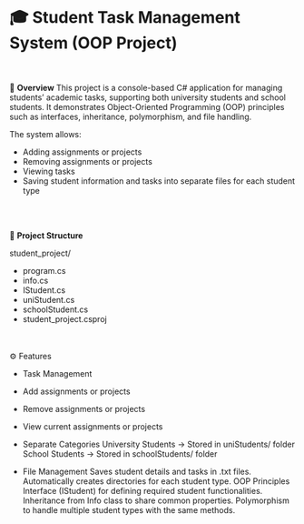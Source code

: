 # 🎓 Student Task Management System (OOP Project)


<br><br>
📌 **Overview**
This project is a console-based C# application for managing students’ academic tasks, supporting both university students and school students.
It demonstrates Object-Oriented Programming (OOP) principles such as interfaces, inheritance, polymorphism, and file handling.

The system allows:

- Adding assignments or projects
- Removing assignments or projects
- Viewing tasks
- Saving student information and tasks into separate files for each student type
  
<br><br>


📂 **Project Structure**

student_project/

- program.cs
- info.cs
- IStudent.cs         
- uniStudent.cs       
- schoolStudent.cs    
- student_project.csproj


<br><br>
⚙️ Features
- Task Management
- Add assignments or projects
- Remove assignments or projects
- View current assignments or projects

- Separate Categories
University Students → Stored in uniStudents/ folder
School Students → Stored in schoolStudents/ folder

- File Management
Saves student details and tasks in .txt files.
Automatically creates directories for each student type.
OOP Principles
Interface (IStudent) for defining required student functionalities.
Inheritance from Info class to share common properties.
Polymorphism to handle multiple student types with the same methods.

